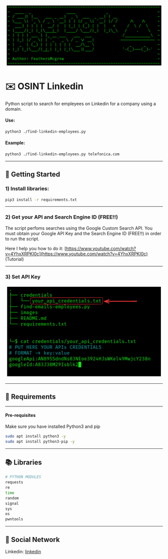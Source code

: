 ![linkedin_frontpage](./images/find_emails_frontpage.png)
# ✉️ OSINT Linkedin 

Python script to search for empleyees on Linkedin for a company using a domain.
#### **Use:** 
```bash
python3 ./find-linkedin-employees.py
```
#### **Example:** 
```bash
python3 ./find-linkedin-employees.py telefonica.com
```
---
## 🚀 Getting Started

### 1) Install libraries:

```bash
pip3 install -r requirements.txt
```

---

### 2) Get your API and Search Engine ID (FREE!!)

The script perfoms searches using the Google Custom Search API. You must obtain your Google API Key and the Search Engine ID (FREE!!) in order to run the script.

Here I help you how to do it: [https://www.youtube.com/watch?v=4YhxXRPKI0c](https://www.youtube.com/watch?v=4YhxXRPKI0c) (Tutorial)

---

### 3) Set API Key
![linkedin_employees_api](./images/email_employees_api.png)

---
## 🧰 Requirements
---
#### Pre-requisites

Make sure you have installed Python3 and pip

```bash
sudo apt install python3 -y
sudo apt install python3-pip -y
```

---
## 📚 Libraries
```bash
# PYTHON MODULES
requests
re
time
random
signal
sys
os
pwntools
```

---
## 📡 Social Network

Linkedin: [linkedin](https://www.linkedin.com/in/david-padron-9a74aa323/)
